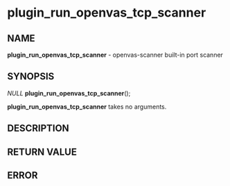 # plugin_run_openvas_tcp_scanner

## NAME

**plugin_run_openvas_tcp_scanner** - openvas-scanner built-in port scanner

## SYNOPSIS

*NULL* **plugin_run_openvas_tcp_scanner**();

**plugin_run_openvas_tcp_scanner** takes no arguments.

## DESCRIPTION

## RETURN VALUE

## ERROR
